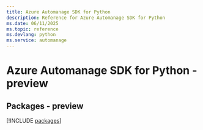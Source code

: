 ```yaml
---
title: Azure Automanage SDK for Python
description: Reference for Azure Automanage SDK for Python
ms.date: 06/11/2025
ms.topic: reference
ms.devlang: python
ms.service: automanage
---
```

# Azure Automanage SDK for Python - preview
## Packages - preview
[!INCLUDE [packages](automanage-index.md)]